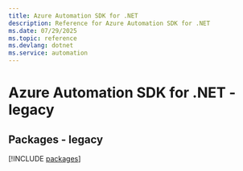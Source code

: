 ```yaml
---
title: Azure Automation SDK for .NET
description: Reference for Azure Automation SDK for .NET
ms.date: 07/29/2025
ms.topic: reference
ms.devlang: dotnet
ms.service: automation
---
```

# Azure Automation SDK for .NET - legacy
## Packages - legacy
[!INCLUDE [packages](automation-index.md)]
